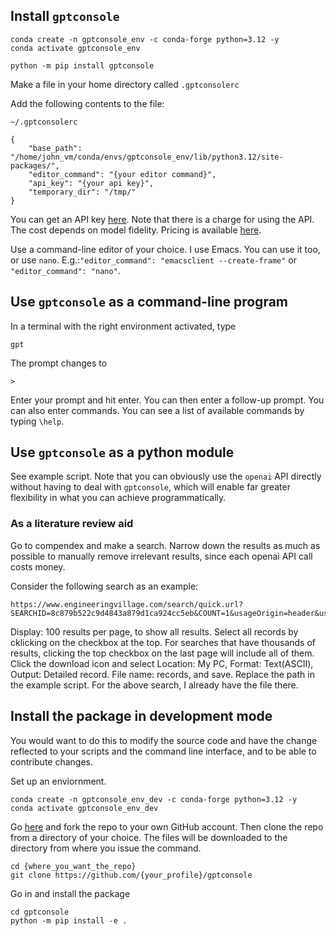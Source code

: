 ## Install `gptconsole`

```
conda create -n gptconsole_env -c conda-forge python=3.12 -y
conda activate gptconsole_env

python -m pip install gptconsole

```

Make a file in your home directory called `.gptconsolerc`

Add the following contents to the file:

`~/.gptconsolerc`
```
{
    "base_path": "/home/john_vm/conda/envs/gptconsole_env/lib/python3.12/site-packages/",
    "editor_command": "{your editor command}",
    "api_key": "{your api key}",
    "temporary_dir": "/tmp/"
}
```

You can get an API key [here](https://help.openai.com/en/articles/4936850-where-do-i-find-my-api-key).
Note that there is a charge for using the API. 
The cost depends on model fidelity.
Pricing is available [here](https://openai.com/pricing).

Use a command-line editor of your choice. I use Emacs. You can use it too, or use `nano`.
E.g.:`"editor_command": "emacsclient --create-frame"` or `"editor_command": "nano"`.

## Use `gptconsole` as a command-line program

In a terminal with the right environment activated, type
```
gpt
```

The prompt changes to 
```
>
```

Enter your prompt and hit enter. You can then enter a follow-up prompt.
You can also enter commands. You can see a list of available commands by typing `\help`.

## Use `gptconsole` as a python module

See example script.
Note that you can obviously use the `openai` API directly without having to deal with `gptconsole`, which will enable far greater flexibility in what you can achieve programmatically.

### As a literature review aid

Go to compendex and make a search. Narrow down the results as much as possible to manually remove irrelevant results, since each openai API call costs money.

Consider the following search as an example:
```
https://www.engineeringvillage.com/search/quick.url?SEARCHID=8c879b522c9d4843a879d1ca924cc5eb&COUNT=1&usageOrigin=header&usageZone=evlogo
```
Display: 100 results per page, to show all results.
Select all records by cklicking on the checkbox at the top.
For searches that have thousands of results, clicking the top checkbox on the last page will include all of them.
Click the download icon and select Location: My PC, Format: Text(ASCII), Output: Detailed record. File name: records, and save.
Replace the path in the example script.
For the above search, I already have the file there.


## Install the package in development mode



You would want to do this to modify the source code and have the change reflected to your scripts and the command line interface, and to be able to contribute changes.

Set up an enviornment.
```
conda create -n gptconsole_env_dev -c conda-forge python=3.12 -y
conda activate gptconsole_env_dev
```

Go [here](https://github.com/ioannis-vm/gptconsole) and fork the repo to your own GitHub account.
Then clone the repo from a directory of your choice. The files will be downloaded to the directory from where you issue the command.

```
cd {where_you_want_the_repo}
git clone https://github.com/{your_profile}/gptconsole
```

Go in and install the package

```
cd gptconsole
python -m pip install -e .
```
